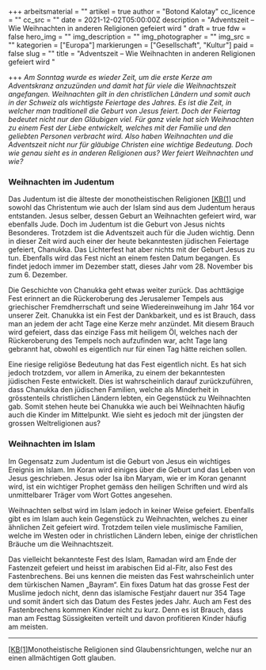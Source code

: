 +++
arbeitsmaterial = ""
artikel = true
author = "Botond Kalotay"
cc_licence = ""
cc_src = ""
date = 2021-12-02T05:00:00Z
description = "Adventszeit – Wie Weihnachten in anderen Religionen gefeiert wird "
draft = true
fdw = false
hero_img = ""
img_description = ""
img_photographer = ""
img_src = ""
kategorien = ["Europa"]
markierungen = ["Gesellschaft", "Kultur"]
paid = false
slug = ""
title = "Adventszeit – Wie Weihnachten in anderen Religionen gefeiert wird "

+++
_Am Sonntag wurde es wieder Zeit, um die erste Kerze am Adventskranz anzuzünden und damit hat für viele die Weihnachtszeit angefangen. Weihnachten gilt in den christlichen Ländern und somit auch in der Schweiz als wichtigste Feiertage des Jahres. Es ist die Zeit, in welcher man traditionell die Geburt von Jesus feiert. Doch der Feiertag bedeutet nicht nur den Gläubigen viel. Für ganz viele hat sich Weihnachten zu einem Fest der Liebe entwickelt, welches mit der Familie und den geliebten Personen verbracht wird. Also haben Weihnachten und die Adventszeit nicht nur für gläubige Christen eine wichtige Bedeutung. Doch wie genau sieht es in anderen Religionen aus? Wer feiert Weihnachten und wie?_

### Weihnachten im Judentum

Das Judentum ist die älteste der monotheistischen Religionen [\[KB(1\]](#_msocom_1) und sowohl das Christentum wie auch der Islam sind aus dem Judentum heraus entstanden. Jesus selber, dessen Geburt an Weihnachten gefeiert wird, war ebenfalls Jude. Doch im Judentum ist die Geburt von Jesus nichts Besonderes. Trotzdem ist die Adventszeit auch für die Juden wichtig. Denn in dieser Zeit wird auch einer der heute bekanntesten jüdischen Feiertage gefeiert, Chanukka. Das Lichterfest hat aber nichts mit der Geburt Jesus zu tun. Ebenfalls wird das Fest nicht an einem festen Datum begangen. Es findet jedoch immer im Dezember statt, dieses Jahr vom 28. November bis zum 6. Dezember.

Die Geschichte von Chanukka geht etwas weiter zurück. Das achttägige Fest erinnert an die Rückeroberung des Jerusalemer Tempels aus griechischer Fremdherrschaft und seine Wiedereinweihung im Jahr 164 vor unserer Zeit. Chanukka ist ein Fest der Dankbarkeit, und es ist Brauch, dass man an jedem der acht Tage eine Kerze mehr anzündet. Mit diesem Brauch wird gefeiert, dass das einzige Fass mit heiligem Öl, welches nach der Rückeroberung des Tempels noch aufzufinden war, acht Tage lang gebrannt hat, obwohl es eigentlich nur für einen Tag hätte reichen sollen.

Eine riesige religiöse Bedeutung hat das Fest eigentlich nicht. Es hat sich jedoch trotzdem, vor allem in Amerika, zu einem der bekanntesten jüdischen Feste entwickelt. Dies ist wahrscheinlich darauf zurückzuführen, dass Chanukka den jüdischen Familien, welche als Minderheit in grösstenteils christlichen Ländern lebten, ein Gegenstück zu Weihnachten gab. Somit stehen heute bei Chanukka wie auch bei Weihnachten häufig auch die Kinder im Mittelpunkt. Wie sieht es jedoch mit der jüngsten der grossen Weltreligionen aus?

### Weihnachten im Islam

Im Gegensatz zum Judentum ist die Geburt von Jesus ein wichtiges Ereignis im Islam. Im Koran wird einiges über die Geburt und das Leben von Jesus geschrieben. Jesus oder Isa ibn Maryam, wie er im Koran genannt wird, ist ein wichtiger Prophet gemäss den heiligen Schriften und wird als unmittelbarer Träger vom Wort Gottes angesehen.

Weihnachten selbst wird im Islam jedoch in keiner Weise gefeiert. Ebenfalls gibt es im Islam auch kein Gegenstück zu Weihnachten, welches zu einer ähnlichen Zeit gefeiert wird. Trotzdem teilen viele muslimische Familien, welche im Westen oder in christlichen Ländern leben, einige der christlichen Bräuche um die Weihnachtszeit.

Das vielleicht bekannteste Fest des Islam, Ramadan wird am Ende der Fastenzeit gefeiert und heisst im arabischen Eid al-Fitr, also Fest des Fastenbrechens. Bei uns kennen die meisten das Fest wahrscheinlich unter dem türkischen Namen „Bayram“. Ein fixes Datum hat das grosse Fest der Muslime jedoch nicht, denn das islamische Festjahr dauert nur 354 Tage und somit ändert sich das Datum des Festes jedes Jahr. Auch am Fest des Fastenbrechens kommen Kinder nicht zu kurz. Denn es ist Brauch, dass man am Festtag Süssigkeiten verteilt und davon profitieren Kinder häufig am meisten.

***

[\[KB(1\]](#_msoanchor_1)Monotheistische Religionen sind Glaubensrichtungen, welche nur an einen allmächtigen Gott glauben.